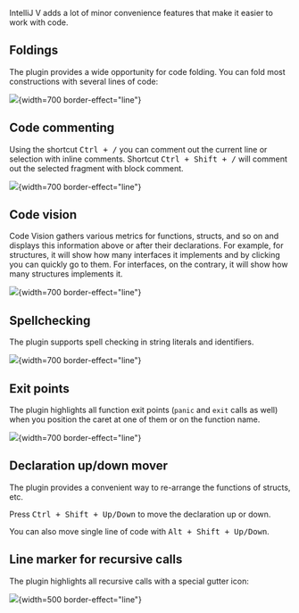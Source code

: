 [//]: # (title: Minor editor features)

IntelliJ V adds a lot of minor convenience features that make it easier to work with code.

## Foldings

The plugin provides a wide opportunity for code folding. You can fold most constructions with several lines of code:

![](foldings.png){width=700 border-effect="line"}

## Code commenting

Using the shortcut <kbd>Ctrl + /</kbd> you can comment out the current line or selection with inline comments.
Shortcut <kbd>Ctrl + Shift + /</kbd> will comment out the selected fragment with block comment.

![](comment-line.png){width=700 border-effect="line"}

## Code vision

Code Vision gathers various metrics for functions, structs, and so on and displays this information above 
or after their declarations.
For example, for structures, it will show how many interfaces it implements and by clicking you can quickly go to them.
For interfaces, on the contrary, it will show how many structures implements it.

![](code-vision.png){width=700 border-effect="line"}

## Spellchecking

The plugin supports spell checking in string literals and identifiers.

![](spellchecking.png){width=700 border-effect="line"}

## Exit points

The plugin highlights all function exit points
(`panic` and `exit` calls as well) when you position the caret at one of them or on the function name.

![](exit-points.png){width=700 border-effect="line"}

## Declaration up/down mover

The plugin provides a convenient way to re-arrange the functions of structs, etc.

Press <kbd>Ctrl + Shift + Up/Down</kbd> to move the declaration up or down.

You can also move single line of code with <kbd>Alt + Shift + Up/Down</kbd>.

## Line marker for recursive calls

The plugin highlights all recursive calls with a special gutter icon:

![](recursive-call.png){width=500 border-effect="line"}

